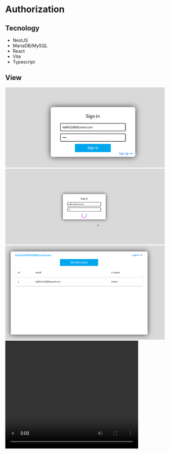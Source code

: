 # Authorization

## Tecnology

- NestJS
- MariaDB/MySQL
- React
- Vite
- Typescript

## View

![Entry](./imagesReadme/Entry.png)
![Spinner](./imagesReadme/Spinner.png)
![Table](./imagesReadme/Table.png)
<video width="420" height="340" controls>
  <source src="./imagesReadme/JustAuth.mp4" type="video/mp4">
</video>

